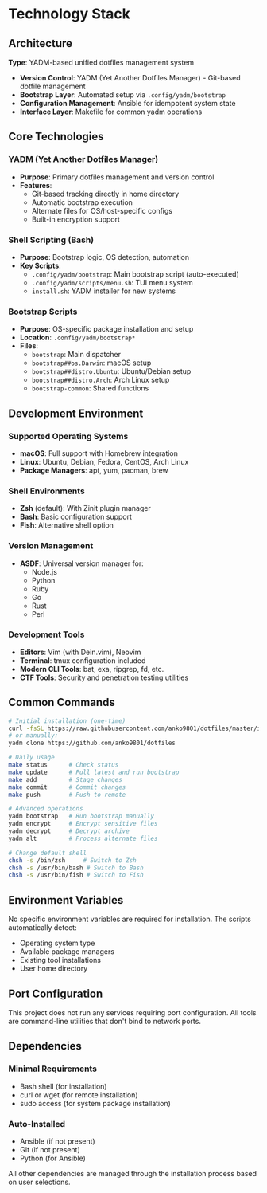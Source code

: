 # Technology Stack

## Architecture

**Type**: YADM-based unified dotfiles management system
- **Version Control**: YADM (Yet Another Dotfiles Manager) - Git-based dotfile management
- **Bootstrap Layer**: Automated setup via `.config/yadm/bootstrap`
- **Configuration Management**: Ansible for idempotent system state
- **Interface Layer**: Makefile for common yadm operations

## Core Technologies

### YADM (Yet Another Dotfiles Manager)
- **Purpose**: Primary dotfiles management and version control
- **Features**:
  - Git-based tracking directly in home directory
  - Automatic bootstrap execution
  - Alternate files for OS/host-specific configs
  - Built-in encryption support
  
### Shell Scripting (Bash)
- **Purpose**: Bootstrap logic, OS detection, automation
- **Key Scripts**:
  - `.config/yadm/bootstrap`: Main bootstrap script (auto-executed)
  - `.config/yadm/scripts/menu.sh`: TUI menu system
  - `install.sh`: YADM installer for new systems

### Bootstrap Scripts
- **Purpose**: OS-specific package installation and setup
- **Location**: `.config/yadm/bootstrap*`
- **Files**:
  - `bootstrap`: Main dispatcher
  - `bootstrap##os.Darwin`: macOS setup
  - `bootstrap##distro.Ubuntu`: Ubuntu/Debian setup
  - `bootstrap##distro.Arch`: Arch Linux setup
  - `bootstrap-common`: Shared functions


## Development Environment

### Supported Operating Systems
- **macOS**: Full support with Homebrew integration
- **Linux**: Ubuntu, Debian, Fedora, CentOS, Arch Linux
- **Package Managers**: apt, yum, pacman, brew

### Shell Environments
- **Zsh** (default): With Zinit plugin manager
- **Bash**: Basic configuration support
- **Fish**: Alternative shell option

### Version Management
- **ASDF**: Universal version manager for:
  - Node.js
  - Python
  - Ruby
  - Go
  - Rust
  - Perl

### Development Tools
- **Editors**: Vim (with Dein.vim), Neovim
- **Terminal**: tmux configuration included
- **Modern CLI Tools**: bat, exa, ripgrep, fd, etc.
- **CTF Tools**: Security and penetration testing utilities

## Common Commands

```bash
# Initial installation (one-time)
curl -fsSL https://raw.githubusercontent.com/anko9801/dotfiles/master/install.sh | bash
# or manually:
yadm clone https://github.com/anko9801/dotfiles

# Daily usage
make status      # Check status
make update      # Pull latest and run bootstrap
make add         # Stage changes
make commit      # Commit changes
make push        # Push to remote

# Advanced operations
yadm bootstrap   # Run bootstrap manually
yadm encrypt     # Encrypt sensitive files
yadm decrypt     # Decrypt archive
yadm alt         # Process alternate files

# Change default shell
chsh -s /bin/zsh     # Switch to Zsh
chsh -s /usr/bin/bash # Switch to Bash
chsh -s /usr/bin/fish # Switch to Fish
```

## Environment Variables

No specific environment variables are required for installation. The scripts automatically detect:
- Operating system type
- Available package managers
- Existing tool installations
- User home directory

## Port Configuration

This project does not run any services requiring port configuration. All tools are command-line utilities that don't bind to network ports.

## Dependencies

### Minimal Requirements
- Bash shell (for installation)
- curl or wget (for remote installation)
- sudo access (for system package installation)

### Auto-Installed
- Ansible (if not present)
- Git (if not present)
- Python (for Ansible)

All other dependencies are managed through the installation process based on user selections.